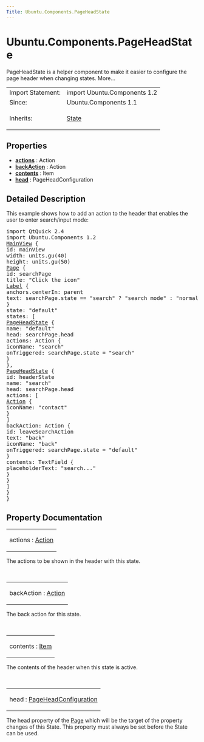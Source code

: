 ```yaml
---
Title: Ubuntu.Components.PageHeadState
---
```


# Ubuntu.Components.PageHeadState

<span class="subtitle"></span>
<!-- $$$PageHeadState-brief -->
<p>PageHeadState is a helper component to make it easier to configure the page header when changing states. More...</p>
<!-- @@@PageHeadState -->
<table class="alignedsummary">
<tr><td class="memItemLeft rightAlign topAlign"> Import Statement:</td><td class="memItemRight bottomAlign"> import Ubuntu.Components 1.2</td></tr><tr><td class="memItemLeft rightAlign topAlign"> Since:</td><td class="memItemRight bottomAlign">  Ubuntu.Components 1.1</td></tr><tr><td class="memItemLeft rightAlign topAlign"> Inherits:</td><td class="memItemRight bottomAlign"> <p><a href="../sdk-14.10/QtQuick.State.md">State</a></p>
</td></tr></table><ul>
</ul>
<h2 id="properties">Properties</h2>
<ul>
<li class="fn"><b><b><a href="#actions-prop">actions</a></b></b> : Action</li>
<li class="fn"><b><b><a href="#backAction-prop">backAction</a></b></b> : Action</li>
<li class="fn"><b><b><a href="#contents-prop">contents</a></b></b> : Item</li>
<li class="fn"><b><b><a href="#head-prop">head</a></b></b> : PageHeadConfiguration</li>
</ul>
<!-- $$$PageHeadState-description -->
<h2 id="details">Detailed Description</h2>
</p>
<p>This example shows how to add an action to the header that enables the user to enter search/input mode:</p>
<pre class="qml">import QtQuick 2.4
import Ubuntu.Components 1.2
<span class="type"><a href="Ubuntu.Components.MainView.md">MainView</a></span> {
<span class="name">id</span>: <span class="name">mainView</span>
<span class="name">width</span>: <span class="name">units</span>.<span class="name">gu</span>(<span class="number">40</span>)
<span class="name">height</span>: <span class="name">units</span>.<span class="name">gu</span>(<span class="number">50</span>)
<span class="type"><a href="Ubuntu.Components.Page.md">Page</a></span> {
<span class="name">id</span>: <span class="name">searchPage</span>
<span class="name">title</span>: <span class="string">&quot;Click the icon&quot;</span>
<span class="type"><a href="Ubuntu.Components.Label.md">Label</a></span> {
<span class="name">anchors</span>.centerIn: <span class="name">parent</span>
<span class="name">text</span>: <span class="name">searchPage</span>.<span class="name">state</span> <span class="operator">==</span> <span class="string">&quot;search&quot;</span> ? <span class="string">&quot;search mode&quot;</span> : <span class="string">&quot;normal mode&quot;</span>
}
<span class="name">state</span>: <span class="string">&quot;default&quot;</span>
<span class="name">states</span>: [
<span class="type"><a href="index.html">PageHeadState</a></span> {
<span class="name">name</span>: <span class="string">&quot;default&quot;</span>
<span class="name">head</span>: <span class="name">searchPage</span>.<span class="name">head</span>
<span class="name">actions</span>: <span class="name">Action</span> {
<span class="name">iconName</span>: <span class="string">&quot;search&quot;</span>
<span class="name">onTriggered</span>: <span class="name">searchPage</span>.<span class="name">state</span> <span class="operator">=</span> <span class="string">&quot;search&quot;</span>
}
},
<span class="type"><a href="index.html">PageHeadState</a></span> {
<span class="name">id</span>: <span class="name">headerState</span>
<span class="name">name</span>: <span class="string">&quot;search&quot;</span>
<span class="name">head</span>: <span class="name">searchPage</span>.<span class="name">head</span>
<span class="name">actions</span>: [
<span class="type"><a href="Ubuntu.Components.Action.md">Action</a></span> {
<span class="name">iconName</span>: <span class="string">&quot;contact&quot;</span>
}
]
<span class="name">backAction</span>: <span class="name">Action</span> {
<span class="name">id</span>: <span class="name">leaveSearchAction</span>
<span class="name">text</span>: <span class="string">&quot;back&quot;</span>
<span class="name">iconName</span>: <span class="string">&quot;back&quot;</span>
<span class="name">onTriggered</span>: <span class="name">searchPage</span>.<span class="name">state</span> <span class="operator">=</span> <span class="string">&quot;default&quot;</span>
}
<span class="name">contents</span>: <span class="name">TextField</span> {
<span class="name">placeholderText</span>: <span class="string">&quot;search...&quot;</span>
}
}
]
}
}</pre>
<!-- @@@PageHeadState -->
<h2>Property Documentation</h2>
<!-- $$$actions -->
<table class="qmlname"><tr valign="top" id="actions-prop"><td class="tblQmlPropNode"><p><span class="name">actions</span> : <span class="type"><a href="Ubuntu.Components.Action.md">Action</a></span></p></td></tr></table><p>The actions to be shown in the header with this state.</p>
<!-- @@@actions -->
<br/>
<!-- $$$backAction -->
<table class="qmlname"><tr valign="top" id="backAction-prop"><td class="tblQmlPropNode"><p><span class="name">backAction</span> : <span class="type"><a href="Ubuntu.Components.Action.md">Action</a></span></p></td></tr></table><p>The back action for this state.</p>
<!-- @@@backAction -->
<br/>
<!-- $$$contents -->
<table class="qmlname"><tr valign="top" id="contents-prop"><td class="tblQmlPropNode"><p><span class="name">contents</span> : <span class="type"><a href="../sdk-14.10/QtQuick.Item.md">Item</a></span></p></td></tr></table><p>The contents of the header when this state is active.</p>
<!-- @@@contents -->
<br/>
<!-- $$$head -->
<table class="qmlname"><tr valign="top" id="head-prop"><td class="tblQmlPropNode"><p><span class="name">head</span> : <span class="type"><a href="Ubuntu.Components.PageHeadConfiguration.md">PageHeadConfiguration</a></span></p></td></tr></table><p>The head property of the <a href="Ubuntu.Components.Page.md">Page</a> which will be the target of the property changes of this State. This property must always be set before the State can be used.</p>
<!-- @@@head -->
<br/>
